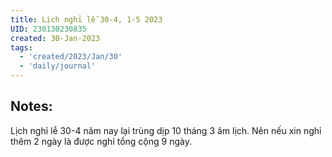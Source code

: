 ```yaml
---
title: Lịch nghỉ lễ 30-4, 1-5 2023
UID: 230130230835
created: 30-Jan-2023
tags:
  - 'created/2023/Jan/30'
  - 'daily/journal'
---
```

## Notes:
Lịch nghỉ lễ 30-4 năm nay lại trùng dịp 10 tháng 3 âm lịch. Nên nếu xin nghỉ thêm 2 ngày là được nghỉ tổng cộng 9 ngày.

